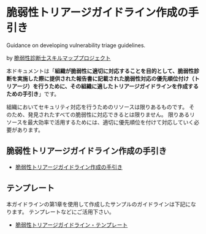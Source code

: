 # 脆弱性トリアージガイドライン作成の手引き
Guidance on developing vulnerability triage guidelines.

by [脆弱性診断士スキルマッププロジェクト](https://github.com/OWASP/www-chapter-japan/tree/master/skillmap_project)

本ドキュメントは「**組織が脆弱性に適切に対応することを目的として、脆弱性診断を実施した際に提供された報告書に記載された脆弱性対応の優先順位付け（トリアージ）を行うために、その組織に適したトリアージガイドラインを作成するための手引き**」です。

組織においてセキュリティ対応を行うためのリソースは限りあるものです。
そのため、発見されたすべての脆弱性に対応できるとは限りません。
限りあるリソースを最大効率で活用するためには、適切に優先順位を付けて対応していく必要があります。


## 脆弱性トリアージガイドライン作成の手引き
* [脆弱性トリアージガイドライン作成の手引き](https://webapppentestguidelines.github.io/TriageGuidelines/)

## テンプレート
本ガイドラインの第1章を使用して作成したサンプルのガイドラインは下記になります。
テンプレートなどにご活用下さい。

* [脆弱性トリアージガイドライン・テンプレート](https://github.com/WebAppPentestGuidelines/TriageGuidelines/blob/main/template.md)
